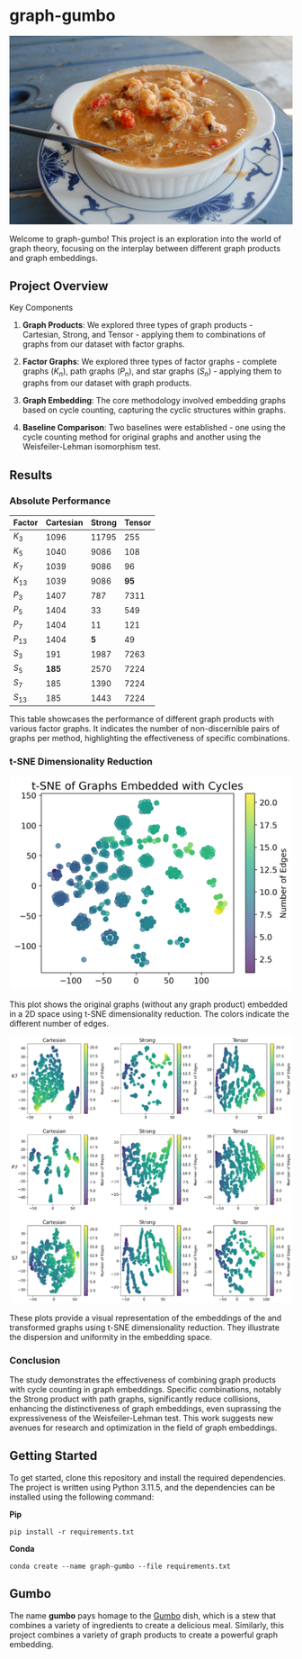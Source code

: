 # graph-gumbo

![Gumbo](./img/gumba.png)

Welcome to graph-gumbo! This project is an exploration into the world of graph theory, focusing on the interplay between different graph products and graph embeddings.

## Project Overview
Key Components

1. **Graph Products**: We explored three types of graph products - Cartesian, Strong, and Tensor - applying them to combinations of graphs from our dataset with factor graphs.

2. **Factor Graphs**: We explored three types of factor graphs - complete graphs ($K_n$), path graphs ($P_n$), and star graphs ($S_n$) - applying them to graphs from our dataset with graph products.

3. **Graph Embedding**: The core methodology involved embedding graphs based on cycle counting, capturing the cyclic structures within graphs.

4. **Baseline Comparison**: Two baselines were established - one using the cycle counting method for original graphs and another using the Weisfeiler-Lehman isomorphism test.

## Results

### Absolute Performance

| Factor    | Cartesian | Strong | Tensor |
| ------    | --------- | ------ | ------ |
| $K_3$     | 1096      | 11795  | 255    |
| $K_5$     | 1040      | 9086   | 108    |
| $K_7$     | 1039      | 9086   | 96     |
| $K_{13}$  | 1039      | 9086   | **95** |
| $P_3$     | 1407      | 787    | 7311   |
| $P_5$     | 1404      | 33     | 549    |
| $P_7$     | 1404      | 11     | 121    |
| $P_{13}$  | 1404      | **5**  | 49     |
| $S_3$     | 191       | 1987   | 7263   |
| $S_5$     | **185**   | 2570   | 7224   |
| $S_7$     | 185       | 1390   | 7224   |
| $S_{13}$  | 185       | 1443   | 7224   |


This table showcases the performance of different graph products with various factor graphs. It indicates the number of non-discernible pairs of graphs per method, highlighting the effectiveness of specific combinations.

### t-SNE Dimensionality Reduction

![t-SNE Original](./img/plots/png/tsne_original.png)

This plot shows the original graphs (without any graph product) embedded in a 2D space using t-SNE dimensionality reduction. The colors indicate the different number of edges.

![t-SNE Product](./img/plots/png/tsne_product.png)

These plots provide a visual representation of the embeddings of the and transformed graphs using t-SNE dimensionality reduction. They illustrate the dispersion and uniformity in the embedding space.

### Conclusion
The study demonstrates the effectiveness of combining graph products with cycle counting in graph embeddings. Specific combinations, notably the Strong product with path graphs, significantly reduce collisions, enhancing the distinctiveness of graph embeddings, even suprassing the expressiveness of the Weisfeiler-Lehman test. This work suggests new avenues for research and optimization in the field of graph embeddings.

## Getting Started
To get started, clone this repository and install the required dependencies. The project is written using Python 3.11.5, and the dependencies can be installed using the following command:

**Pip**
```
pip install -r requirements.txt
```

**Conda**
```
conda create --name graph-gumbo --file requirements.txt
```
## Gumbo
The name **gumbo** pays homage to the [Gumbo](https://en.wikipedia.org/wiki/Gumbo) dish, which is a stew that combines a variety of ingredients to create a delicious meal. Similarly, this project combines a variety of graph products to create a powerful graph embedding.

